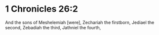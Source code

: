 # 1 Chronicles 26:2

And the sons of Meshelemiah [were], Zechariah the firstborn, Jediael the second, Zebadiah the third, Jathniel the fourth,